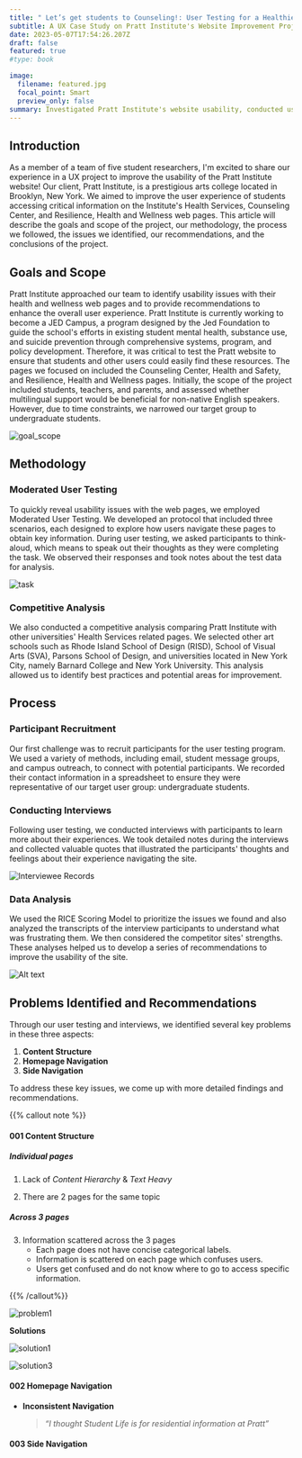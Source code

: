 ```yaml
---
title: " Let’s get students to Counseling!: User Testing for a Healthier Campus"
subtitle: A UX Case Study on Pratt Institute's Website Improvement Project
date: 2023-05-07T17:54:26.207Z
draft: false
featured: true
#type: book

image:
  filename: featured.jpg
  focal_point: Smart
  preview_only: false
summary: Investigated Pratt Institute's website usability, conducted user testing, analyzed competitor sites, identified issues, provided recommendations, enhanced user experience for health services pages.
---
```

## Introduction


As a member of a team of five student researchers, I'm excited to share our experience in a UX project to improve the usability of the Pratt Institute website! Our client, Pratt Institute, is a prestigious arts college located in Brooklyn, New York. We aimed to improve the user experience of students accessing critical information on the Institute's Health Services, Counseling Center, and Resilience, Health and Wellness web pages. This article will describe the goals and scope of the project, our methodology, the process we followed, the issues we identified, our recommendations, and the conclusions of the project.

<!-- {{< toc >}} -->

## Goals and Scope

Pratt Institute approached our team to identify usability issues with their health and wellness web pages and to provide recommendations to enhance the overall user experience. Pratt Institute is currently working to become a JED Campus, a program designed by the Jed Foundation to guide the school's efforts in existing student mental health, substance use, and suicide prevention through comprehensive systems, program, and policy development. Therefore, it was critical to test the Pratt website to ensure that students and other users could easily find these resources. The pages we focused on included the Counseling Center, Health and Safety, and Resilience, Health and Wellness pages. Initially, the scope of the project included students, teachers, and parents, and assessed whether multilingual support would be beneficial for non-native English speakers. However, due to time constraints, we narrowed our target group to undergraduate students.

![goal_scope](./goal_scope.jpg)

## Methodology 

### Moderated User Testing

To quickly reveal usability issues with the web pages, we employed Moderated User Testing. We developed an protocol that included three scenarios, each designed to explore how users navigate these pages to obtain key information. During user testing, we asked participants to think-aloud, which means to speak out their thoughts as they were completing the task. We observed their responses and took notes about the test data for analysis.

![task](./task.jpg)

### Competitive Analysis

We also conducted a competitive analysis comparing Pratt Institute with other universities' Health Services related pages. We selected other art schools such as Rhode Island School of Design (RISD), School of Visual Arts (SVA), Parsons School of Design, and universities located in New York City, namely Barnard College and New York University. This analysis allowed us to identify best practices and potential areas for improvement.

## Process

### Participant Recruitment

Our first challenge was to recruit participants for the user testing program. We used a variety of methods, including email, student message groups, and campus outreach, to connect with potential participants. We recorded their contact information in a spreadsheet to ensure they were representative of our target user group: undergraduate students.

### Conducting Interviews

Following user testing, we conducted interviews with participants to learn more about their experiences. We took detailed notes during the interviews and collected valuable quotes that illustrated the participants' thoughts and feelings about their experience navigating the site.

![Interviewee Records](data%20spreadsheet.png "Interviewee Records")

### Data Analysis

We used the RICE Scoring Model to prioritize the issues we found and also analyzed the transcripts of the interview participants to understand what was frustrating them. We then considered the competitor sites' strengths. These analyses helped us to develop a series of recommendations to improve the usability of the site.

![Alt text](data%20result.jpg)

## Problems Identified and Recommendations

Through our user testing and interviews, we identified several key problems in these three aspects: 

1. **Content Structure**
2. **Homepage Navigation**
3. **Side Navigation**

To address these key issues, we come up with more detailed findings and recommendations.


{{% callout note %}} 

#### 001 Content Structure

##### Individual pages

1. Lack of *Content Hierarchy* & *Text Heavy*

2. There are 2 pages for the same topic

##### Across 3 pages
  
3. Information scattered across the 3 pages
     - Each page does not have concise categorical labels.
     - Information is scattered on each page which confuses users. 
     - Users get confused and do not know where to go to access specific information.

{{% /callout%}}

![problem1](./problem1.jpg "Problems 1.1 & 1.2 in individual pages")

**Solutions**

![solution1](./solution1.jpg "Solutions for individual pages")

![solution3](solution3.jpg "Solutions for across 3 pages")




#### 002 Homepage Navigation

- **Inconsistent Navigation**

  > *“I thought Student Life is for residential information at Pratt”*

#### 003 Side Navigation

